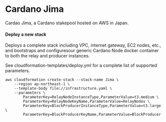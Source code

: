 # Cardano Jima

Cardao Jima, a Cardano stakepool hosted on AWS in Japan.

#### Deploy a new stack

Deploys a complete stack including VPC, internet gateway, EC2 nodes, etc., and bootstraps and configuresour generic Cardano Node docker container to both the relay and producer instances.

See cloudformation-templates/deploy.yml for a complete list of supported parameters.

```
aws cloudformation create-stack --stack-name Jima \
	--region ap-northeast-1 \
	--template-body file://infrastructure.yaml \
	--parameters \
		ParameterKey=RelayNodeInstanceType,ParameterValue=t3.medium \
		ParameterKey=RelayNodeKeyName,ParameterValue=RelayNodes \
		ParameterKey=BlockProducerInstanceType,ParameterValue=t3.large \
		ParameterKey=BlockProducerKeyName,ParameterValue=BlockProducer
```